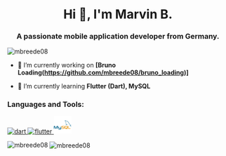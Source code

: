 <h1 align="center">Hi 👋, I'm Marvin B.</h1>
<h3 align="center">A passionate mobile application developer from Germany.</h3>

<p align="left"> <img src="https://komarev.com/ghpvc/?username=mbreede08&label=Profile%20views&color=0e75b6&style=flat" alt="mbreede08" /> </p>

- 🔭 I’m currently working on **[Bruno Loading(https://github.com/mbreede08/bruno_loading)]**

- 🌱 I’m currently learning **Flutter (Dart), MySQL**
  
<h3 align="left">Languages and Tools:</h3>
<p align="left"> <a href="https://dart.dev" target="_blank" rel="noreferrer"> <img src="https://www.vectorlogo.zone/logos/dartlang/dartlang-icon.svg" alt="dart" width="40" height="40"/> </a> <a href="https://flutter.dev" target="_blank" rel="noreferrer"> <img src="https://www.vectorlogo.zone/logos/flutterio/flutterio-icon.svg" alt="flutter" width="40" height="40"/> </a> <a href="https://www.mysql.com/" target="_blank" rel="noreferrer"> <img src="https://raw.githubusercontent.com/devicons/devicon/master/icons/mysql/mysql-original-wordmark.svg" alt="mysql" width="40" height="40"/> </a> </p>

<p><img align="left" src="https://github-readme-stats.vercel.app/api/top-langs?username=mbreede08&show_icons=true&locale=en&layout=compact" alt="mbreede08" /></p>

<p>&nbsp;<img align="center" src="https://github-readme-stats.vercel.app/api?username=mbreede08&show_icons=true&locale=en" alt="mbreede08" /></p>
